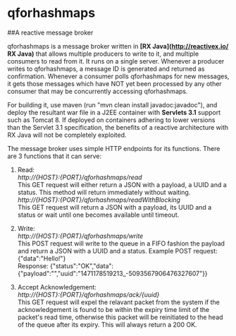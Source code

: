 # qforhashmaps
##A reactive message broker

qforhashmaps is a message broker written in __[RX Java](http://reactivex.io/ RX Java)__ that allows multiple producers to write to it, and multiple consumers to read from it. It runs on a single server. Whenever a producer writes to qforhashmaps, a message ID is generated and returned as confirmation. Whenever a consumer polls qforhashmaps for new messages, it gets those messages which have NOT yet been processed by any other consumer that may be concurrently accessing qforhashmaps.  

For building it, use maven (run "mvn clean install javadoc:javadoc"), and deploy the resultant war file in a J2EE container with __Servlets 3.1__ support such as Tomcat 8. If deployed on containers adhering to lower versions than the Servlet 3.1 specification, the benefits of a reactive architecture with RX Java will not be completely exploited.

The message broker uses simple HTTP endpoints for its functions. There are 3 functions that it can serve:  

1. Read:  
  _http://{HOST}:{PORT}/qforhashmaps/read_  
  This GET request will either return a JSON with a payload, a UUID and a status. This method will return immediately without waiting.  
  _http://{HOST}:{PORT}/qforhashmaps/readWithBlocking_  
  This GET request will return a JSON with a payload, its UUID and a status or wait until one becomes available until timeout.   

2. Write:  
_http://{HOST}:{PORT}/qforhashmaps/write_    
This POST request will write to the queue in a FIFO fashion the payload and return a JSON with a UUID and a status. Example POST request: {"data":"Hello!"}  
Response: {"status":"OK","data":{"payload":"","uuid":"1471178519213_-5093567906476327607"}}  

3. Accept Acknowledgement:   
_http://{HOST}:{PORT}/qforhashmaps/ack/{uuid}_  
This GET request will expel the relavant packet from the system if the acknowledgement is found to be within the expiry time limit of the packet's read time, otherwise this packet will be reinitiated to the head of the queue after its expiry. This will always return a 200 OK.
